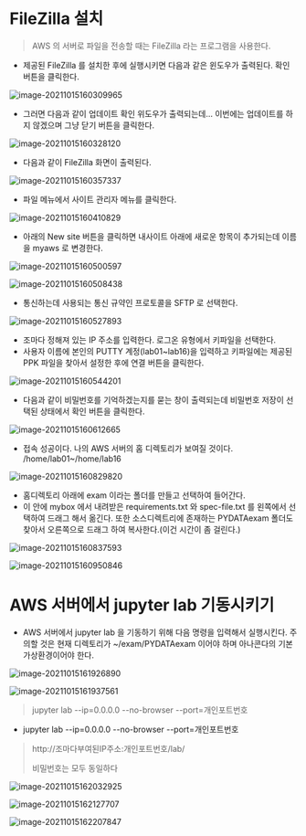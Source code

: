 # FileZilla 설치

> AWS 의 서버로 파일을 전송할 때는 FileZilla 라는 프로그램을 사용한다.



* 제공된 FileZilla 를 설치한 후에 실행시키면 다음과 같은 윈도우가 출력된다. 확인 버튼을 클릭한다.

![image-20211015160309965](md-images/image-20211015160309965.png)

* 그러면 다음과 같이 업데이트 확인 위도우가 출력되는데… 이번에는 업데이트를 하지 않겠으며 그냥 닫기 버튼을 클릭한다.

![image-20211015160328120](md-images/image-20211015160328120.png)

* 다음과 같이 FileZilla 화면이 출력된다.

![image-20211015160357337](md-images/image-20211015160357337.png)

* 파일 메뉴에서 사이트 관리자 메뉴를 클릭한다.

![image-20211015160410829](md-images/image-20211015160410829.png)

* 아래의 New site 버튼을 클릭하면 내사이트 아래에 새로운 항목이 추가되는데 이름을 myaws 로 변경한다.

![image-20211015160500597](md-images/image-20211015160500597.png)

![image-20211015160508438](md-images/image-20211015160508438.png)

* 통신하는데 사용되는 통신 규약인 프로토콜을 SFTP 로 선택한다.

![image-20211015160527893](md-images/image-20211015160527893.png)

* 조마다 정해져 있는 IP 주소를 입력한다. 로그온 유형에서 키파일을 선택한다.
* 사용자 이름에 본인의 PUTTY 계정(lab01~lab16)을 입력하고 키파일에는 제공된 PPK 파일을 찾아서 설정한 후에 연결 버튼을 클릭한다.

![image-20211015160544201](md-images/image-20211015160544201.png)

* 다음과 같이 비밀번호를 기억하겠는지를 묻는 창이 출력되는데 비밀번호 저장이 선택된 상태에서 확인 버튼을 클릭한다.

![image-20211015160612665](md-images/image-20211015160612665.png)

* 접속 성공이다. 나의 AWS 서버의 홈 디렉토리가 보여질 것이다. /home/lab01~/home/lab16

![image-20211015160829820](md-images/image-20211015160829820.png)

* 홈디렉토리 아래에 exam 이라는 폴더를 만들고 선택하여 들어간다. 
* 이 안에 mybox 에서 내려받은 requirements.txt 와 spec-file.txt 를 왼쪽에서 선택하여 드래그 해서 옮긴다. 또한 소스디렉트리에 존재하는 PYDATAexam 폴더도 찾아서 오른쪽으로 드래그 하여 복사한다.(이건 시간이 좀 걸린다.)

![image-20211015160837593](md-images/image-20211015160837593.png)

![image-20211015160950846](md-images/image-20211015160950846.png)





# AWS 서버에서 jupyter lab 기동시키기

* AWS 서버에서 jupyter lab 을 기동하기 위해 다음 명령을 입력해서 실행시킨다. 주의할 것은 현재 디렉토리가 ~/exam/PYDATAexam 이어야 하며 아나콘다의 기본 가상환경이어야 한다.

![image-20211015161926890](md-images/image-20211015161926890.png)

![image-20211015161937561](md-images/image-20211015161937561.png)

> jupyter lab --ip=0.0.0.0 --no-browser --port=개인포트번호



* jupyter lab --ip=0.0.0.0 --no-browser --port=개인포트번호

> http://조마다부여된IP주소:개인포트번호/lab/
>
> 비밀번호는 모두 동일하다

![image-20211015162032925](md-images/image-20211015162032925.png)

![image-20211015162127707](md-images/image-20211015162127707.png)

![image-20211015162207847](md-images/image-20211015162207847.png)

